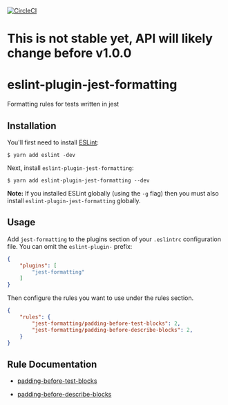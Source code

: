 [![CircleCI](https://circleci.com/gh/dangreenisrael/eslint-plugin-jest-formatting/tree/master.svg?style=svg)](https://circleci.com/gh/dangreenisrael/eslint-plugin-jest-formatting/tree/master)

# This is not stable yet, API will likely change before v1.0.0

# eslint-plugin-jest-formatting

Formatting rules for tests written in jest

## Installation

You'll first need to install [ESLint](http://eslint.org):

```
$ yarn add eslint -dev
```

Next, install `eslint-plugin-jest-formatting`:

```
$ yarn add eslint-plugin-jest-formatting --dev
```

**Note:** If you installed ESLint globally (using the `-g` flag) then you must also install `eslint-plugin-jest-formatting` globally.

## Usage

Add `jest-formatting` to the plugins section of your `.eslintrc` configuration file. You can omit the `eslint-plugin-` prefix:

```json
{
    "plugins": [
        "jest-formatting"
    ]
}
```


Then configure the rules you want to use under the rules section.

```json
{
    "rules": {
        "jest-formatting/padding-before-test-blocks": 2,
        "jest-formatting/padding-before-describe-blocks": 2,
    }
}
```

## Rule Documentation

* [padding-before-test-blocks](docs/rules/padding-before-test-blocks.md)

* [padding-before-describe-blocks](docs/rules/padding-before-describe-blocks.md)




